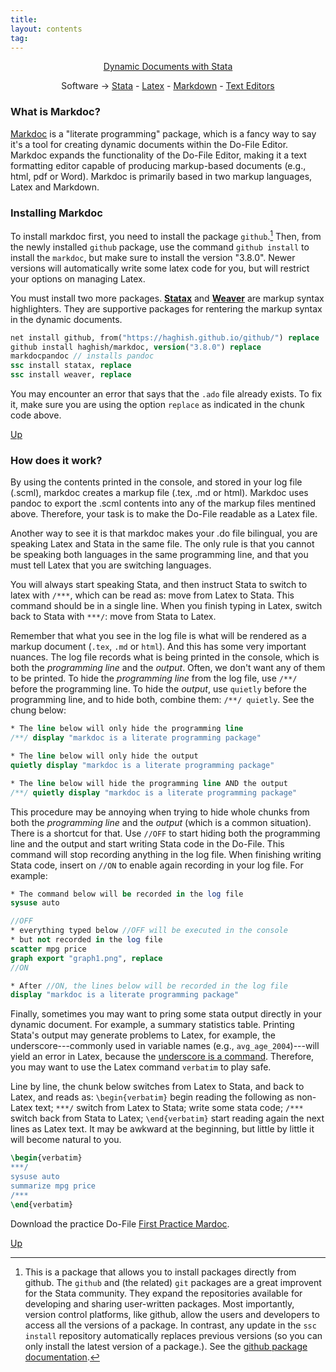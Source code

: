 ```yaml
---
title:
layout: contents
tag:
---
```


<a name="Contents"></a>
<p style="text-align: center;">
<a href="https://crenteriam.github.io/training/dynamic-documents/dynamicdocs-stata/">Dynamic Documents with Stata</a>
</p>
<p style="text-align: center;">
Software &rarr; <a href="https://crenteriam.github.io/training/stata/stata/">Stata</a> - <a href="https://crenteriam.github.io/training/latex/latex/">Latex</a> - <a href="https://crenteriam.github.io/training/markdown/markdown/">Markdown</a> - <a href="https://crenteriam.github.io/training/dynamic-documents/software-texteditors/">Text Editors</a>
</p>

### What is Markdoc?

[Markdoc](https://github.com/haghish/markdoc) is a "literate programming" package, which is a fancy way to say it's a tool for creating dynamic documents within the Do-File Editor. Markdoc expands the functionality of the Do-File Editor, making it a text formatting editor capable of producing markup-based documents (e.g., html, pdf or Word). Markdoc is primarily based in two markup languages, Latex and Markdown.

### Installing Markdoc

To install markdoc first, you need to install the package `github`.[^1] Then, from the newly installed `github` package, use the command `github install` to install the `markdoc`, but make sure to install the version "3.8.0". Newer versions will automatically write some latex code for you, but will restrict your options on managing Latex.

You must install two more packages. [**Statax**](https://github.com/haghish/statax) and [**Weaver**](https://github.com/haghish/weaver) are markup syntax highlighters. They are supportive packages for rentering the markup syntax in the dynamic documents.

```stata
net install github, from("https://haghish.github.io/github/") replace
github install haghish/markdoc, version("3.8.0") replace
markdocpandoc // installs pandoc
ssc install statax, replace
ssc install weaver, replace
```

You may encounter an error that says that the `.ado` file already exists. To fix it, make sure you are using the option `replace` as indicated in the chunk code above.

[Up](#Contents)

### How does it work?

By using the contents printed in the console, and stored in your log file (.scml), markdoc creates a markup file (.tex, .md or html). Markdoc uses pandoc to export the .scml contents into any of the markup files mentined above. Therefore, your task is to make the Do-File readable as a Latex file.

Another way to see it is that markdoc makes your .do file bilingual, you are speaking Latex and Stata in the same file. The only rule is that you cannot be speaking both languages in the same programming line, and that you must tell Latex that you are switching languages.

You will always start speaking Stata, and then instruct Stata to switch to latex with `/***`, which can be read as: move from Latex to Stata. This command should be in a single line. When you finish typing in Latex, switch back to Stata with `***/`: move from Stata to Latex.

Remember that what you see in the log file is what will be rendered as a markup document (`.tex`, `.md` or `html`). And this has some very important nuances. The log file records what is being printed in the console, which is both the *programming line* and the *output*. Often, we don't want any of them to be printed. To hide the *programming line* from the log file, use `/**/` before the programming line. To hide the *output*, use `quietly` before the programming line, and to hide both, combine them: `/**/ quietly`. See the chung below:

```stata
* The line below will only hide the programming line
/**/ display "markdoc is a literate programming package"

* The line below will only hide the output
quietly display "markdoc is a literate programming package"

* The line below will hide the programming line AND the output
/**/ quietly display "markdoc is a literate programming package"
```

This procedure may be annoying when trying to hide whole chunks from both the *programming line* and the *output* (which is a common situation). There is a shortcut for that. Use `//OFF` to start hiding both the programming line and the output and start writing Stata code in the Do-File. This command will stop recording anything in the log file. When finishing writing Stata code, insert on `//ON` to enable again recording in your log file. For example:

```stata
* The command below will be recorded in the log file
sysuse auto

//OFF
* everything typed below //OFF will be executed in the console
* but not recorded in the log file
scatter mpg price
graph export "graph1.png", replace
//ON

* After //ON, the lines below will be recorded in the log file
display "markdoc is a literate programming package"
```

Finally, sometimes you may want to pring some stata output directly in your dynamic document. For example, a summary statistics table. Printing Stata's output may generate problems to Latex, for example, the underscore---commonly used in variable names (e.g., `avg_age_2004`)---will yield an error in Latex, because the [underscore is a command](TBD). Therefore, you may want to use the Latex command `verbatim` to play safe.

Line by line, the chunk below switches from Latex to Stata, and back to Latex, and reads as: `\begin{verbatim}` begin reading the following as non-Latex text; `***/` switch from Latex to Stata; write some stata code; `/***` switch back from Stata to Latex; `\end{verbatim}` start reading again the next lines as Latex text. It may be awkward at the beginning, but little by little it will become natural to you.

```latex
\begin{verbatim}
***/
sysuse auto
summarize mpg price
/***
\end{verbatim}
```

Download the practice Do-File [First Practice Mardoc](https://crenteriam.github.io/files/tutorials/first-practice-markdoc.do).

[Up](#Contents)

[^1]: This is a package that allows you to install packages directly from github. The `github` and (the related) `git` packages are a great improvent for the Stata community. They expand the repositories available for developing and sharing user-written packages. Most importantly, version control platforms, like github, allow the users and developers to access all the versions of a package. In contrast, any update in the `ssc install` repository automatically replaces previous versions (so you can only install the latest version of a package.). See the [github package documentation](https://github.com/haghish/github).
